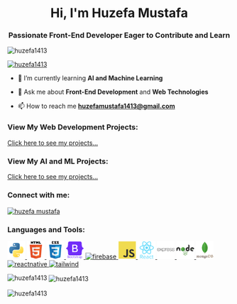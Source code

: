 <h1 align="center">Hi, I'm Huzefa Mustafa</h1>
<h3 align="center">Passionate Front-End Developer Eager to Contribute and Learn</h3>

<p align="left"> <img src="https://komarev.com/ghpvc/?username=huzefa1413&label=Profile%20views&color=0e75b6&style=flat" alt="huzefa1413" /> </p>

<p align="left"> <a href="https://github.com/ryo-ma/github-profile-trophy"><img src="https://github-profile-trophy.vercel.app/?username=huzefa1413" alt="huzefa1413" /></a> </p>

- 🌱 I’m currently learning **AI and Machine Learning**

- 💬 Ask me about **Front-End Development** and **Web Technologies**

- 📫 How to reach me **huzefamustafa1413@gmail.com**

<h3 align="left">View My Web Development Projects:</h3>
<p align="left"><a href="https://resonant-pothos-e4dc3c.netlify.app/" target="_blank" rel="noreferrer"> Click here to see my projects...</a></p>
<h3 align="left">View My AI and ML Projects:</h3>
<p align="left"><a href="https://lovely-pegasus-0ebea2.netlify.app/" target="_blank" rel="noreferrer"> Click here to see my projects...</a></p>
<h3 align="left">Connect with me:</h3>
<p align="left">
<a href="https://www.linkedin.com/in/huzefa-mustafa-131636264" target="_blank" rel="noreferrer"><img align="center" src="https://raw.githubusercontent.com/rahuldkjain/github-profile-readme-generator/master/src/images/icons/Social/linked-in-alt.svg" alt="huzefa mustafa" height="30" width="40" /></a>
</p>

<h3 align="left">Languages and Tools:</h3>
<p align="left"> 
<a href="https://www.python.org" target="_blank" rel="noreferrer"> 
<img src="https://raw.githubusercontent.com/devicons/devicon/master/icons/python/python-original.svg" alt="python" width="40" height="40"/> 
</a> 
<a href="https://www.w3.org/html/" target="_blank" rel="noreferrer"> 
<img src="https://raw.githubusercontent.com/devicons/devicon/master/icons/html5/html5-original-wordmark.svg" alt="html5" width="40" height="40"/> 
</a>
<a href="https://www.w3schools.com/css/" target="_blank" rel="noreferrer"> 
<img src="https://raw.githubusercontent.com/devicons/devicon/master/icons/css3/css3-original-wordmark.svg" alt="css3" width="40" height="40"/> 
</a>
<a href="https://getbootstrap.com" target="_blank" rel="noreferrer"> 
<img src="https://raw.githubusercontent.com/devicons/devicon/master/icons/bootstrap/bootstrap-plain-wordmark.svg" alt="bootstrap" width="40" height="40"/> 
</a> 
<a href="https://firebase.google.com/" target="_blank" rel="noreferrer"> 
<img src="https://www.vectorlogo.zone/logos/firebase/firebase-icon.svg" alt="firebase" width="40" height="40"/> 
</a> 
<a href="https://developer.mozilla.org/en-US/docs/Web/JavaScript" target="_blank" rel="noreferrer"> 
<img src="https://raw.githubusercontent.com/devicons/devicon/master/icons/javascript/javascript-original.svg" alt="javascript" width="40" height="40"/> 
</a>
<a href="https://reactjs.org/" target="_blank" rel="noreferrer"> 
<img src="https://raw.githubusercontent.com/devicons/devicon/master/icons/react/react-original-wordmark.svg" alt="react" width="40" height="40"/> 
</a>
<a href="https://expressjs.com" target="_blank" rel="noreferrer"> 
<img src="https://raw.githubusercontent.com/devicons/devicon/master/icons/express/express-original-wordmark.svg" alt="express" width="40" height="40"/> 
</a> 
<a href="https://nodejs.org" target="_blank" rel="noreferrer"> 
<img src="https://raw.githubusercontent.com/devicons/devicon/master/icons/nodejs/nodejs-original-wordmark.svg" alt="nodejs" width="40" height="40"/> 
</a> 
<a href="https://www.mongodb.com/" target="_blank" rel="noreferrer"> 
<img src="https://raw.githubusercontent.com/devicons/devicon/master/icons/mongodb/mongodb-original-wordmark.svg" alt="mongodb" width="40" height="40"/> 
</a> 
<a href="https://reactnative.dev/" target="_blank" rel="noreferrer"> 
<img src="https://reactnative.dev/img/header_logo.svg" alt="reactnative" width="40" height="40"/> 
</a> 
<a href="https://tailwindcss.com/" target="_blank" rel="noreferrer"> 
<img src="https://www.vectorlogo.zone/logos/tailwindcss/tailwindcss-icon.svg" alt="tailwind" width="40" height="40"/> 
</a>
</p>

<p><img align="left" src="https://github-readme-stats.vercel.app/api/top-langs/?username=huzefa1413" alt="huzefa1413" /></p>

<p>&nbsp;<img align="center" src="https://github-readme-stats.vercel.app/api?username=huzefa1413&show_icons=true&theme=transparent" alt="huzefa1413" /></p>

<p><img align="center" src="https://github-readme-streak-stats.herokuapp.com/?user=huzefa1413" alt="huzefa1413" /></p>
